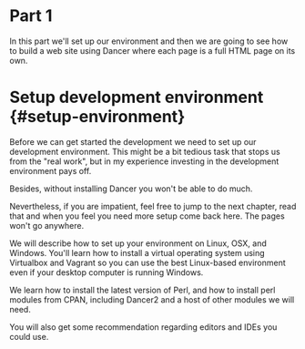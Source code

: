 # Part 1 #

In this part we'll set up our environment and then we are going to see how to build a web site using Dancer where each page is a full HTML page on its own.

# Setup development environment {#setup-environment}

Before we can get started the development we need to set up our development environment. This might be a bit tedious task that stops us from the "real work", but in my experience investing in the development environment pays off.

Besides, without installing Dancer you won't be able to do much.

Nevertheless, if you are impatient, feel free to jump to the next chapter, read that and when you feel you need more setup come back here. The pages won't go anywhere.

We will describe how to set up your environment on Linux, OSX, and Windows. You'll learn how to install a virtual operating system using Virtualbox and Vagrant so you can use the best Linux-based environment even if your desktop computer is running Windows.

We learn how to install the latest version of Perl, and how to install perl modules from CPAN, including Dancer2 and a host of other modules we will need.

You will also get some recommendation regarding editors and IDEs you could use.

